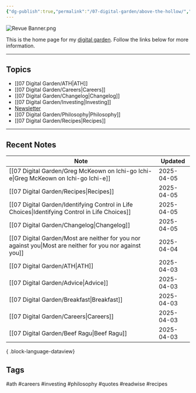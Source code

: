 ```yaml
---
{"dg-publish":true,"permalink":"/07-digital-garden/above-the-hollow/","tags":["gardenEntry"],"updated":"2025-04-05T11:43:22.614-07:00"}
---
```


![Revue Banner.png](/img/user/06%20Utilities/Attachments/Revue%20Banner.png)

This is the home page for my [digital garden](https://cagrimmett.com/ideas/2020/11/08/what-are-digital-gardens/). Follow the links below for more information.

---
## Topics

- [[07 Digital Garden/ATH\|ATH]]
- [[07 Digital Garden/Careers\|Careers]]
- [[07 Digital Garden/Changelog\|Changelog]]
- [[07 Digital Garden/Investing\|Investing]]
- [Newsletter](https://abovethehollow.beehiiv.com/)
- [[07 Digital Garden/Philosophy\|Philosophy]]
- [[07 Digital Garden/Recipes\|Recipes]]

---
## Recent Notes

| Note                                                                                                        | Updated    |
| ----------------------------------------------------------------------------------------------------------- | ---------- |
| [[07 Digital Garden/Greg McKeown on Ichi-go Ichi-e\|Greg McKeown on Ichi-go Ichi-e]]                     | 2025-04-05 |
| [[07 Digital Garden/Recipes\|Recipes]]                                                                   | 2025-04-05 |
| [[07 Digital Garden/Identifying Control in Life Choices\|Identifying Control in Life Choices]]           | 2025-04-05 |
| [[07 Digital Garden/Changelog\|Changelog]]                                                               | 2025-04-05 |
| [[07 Digital Garden/Most are neither for you nor against you\|Most are neither for you nor against you]] | 2025-04-04 |
| [[07 Digital Garden/ATH\|ATH]]                                                                           | 2025-04-03 |
| [[07 Digital Garden/Advice\|Advice]]                                                                     | 2025-04-03 |
| [[07 Digital Garden/Breakfast\|Breakfast]]                                                               | 2025-04-03 |
| [[07 Digital Garden/Careers\|Careers]]                                                                   | 2025-04-03 |
| [[07 Digital Garden/Beef Ragu\|Beef Ragu]]                                                               | 2025-04-03 |

{ .block-language-dataview}

## Tags

#ath #careers #investing #philosophy #quotes #readwise #recipes 